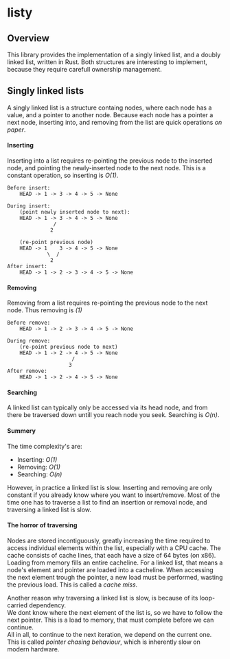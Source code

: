 # listy

## Overview
This library provides the implementation
of a singly linked list, and a doubly linked list,
written in Rust.
Both structures are interesting to implement,
because they require carefull ownership management.


## Singly linked lists
A singly linked list is a structure containg nodes, where each node has a value,
and a pointer to another node.
Because each node has a pointer a next node, inserting into, and removing from the list are quick operations *on paper*.

#### Inserting
Inserting into a list requires re-pointing the previous node to the inserted node,
and pointing the newly-inserted node to the next node.
This is a constant operation, so inserting is _O(1)_.
```
Before insert:
    HEAD -> 1 -> 3 -> 4 -> 5 -> None

During insert:
    (point newly inserted node to next):
    HEAD -> 1 -> 3 -> 4 -> 5 -> None
               /
              2

    (re-point previous node)
    HEAD -> 1    3 -> 4 -> 5 -> None
             \  /
              2
After insert:
    HEAD -> 1 -> 2 -> 3 -> 4 -> 5 -> None
```
#### Removing
Removing from a list requires re-pointing the previous node to the next node.
Thus removing is _(1)_
```
Before remove:
    HEAD -> 1 -> 2 -> 3 -> 4 -> 5 -> None

During remove:
    (re-point previous node to next)
    HEAD -> 1 -> 2 -> 4 -> 5 -> None
                     /
                    3
After remove:
    HEAD -> 1 -> 2 -> 4 -> 5 -> None
```

#### Searching
A linked list can typically only be accessed via its head node, and from there be traversed down untill you reach node you seek. Searching is _O(n)_.

#### Summery
The time complexity's are:
 - Inserting: _O(1)_
 - Removing: _O(1)_
 - Searching: _O(n)_

However, in practice a linked list is slow.
Inserting and removing are only constant if you already know where you want to insert/remove.
Most of the time one has to traverse a list to find an insertion or removal node,
and traversing a linked list is slow.

#### The horror of traversing
Nodes are stored incontiguously, greatly increasing the time required to access individual elements within the list, especially with a CPU cache.
The cache consists of cache lines, that each have a size of 64 bytes (on x86).<br>
Loading from memory fills an entire cacheline.
For a linked list, that means a node's element and pointer are loaded into a cacheline.
When accessing the next element trough the pointer, a new load must be performed, wasting
the previous load. This is called a *cache miss*.<br>

Another reason why traversing a linked list is slow, is because of its loop-carried dependency.<br>
We dont know where the next element of the list is, so we have to follow the next pointer.
This is a load to memory, that must complete before we can continue.<br>All in all, to continue to the next iteration, we depend on the current one. This is called *pointer chasing behaviour*, which is inherently slow on modern hardware.<br>
